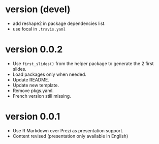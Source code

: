# version (devel)

* add reshape2 in package dependencies list. 
* use focal in `.travis.yaml`

# version 0.0.2

* Use `first_slides()` from the helper package to generate the 2 first slides.
* Load packages only when needed.
* Update README.
* Update new template.
* Remove pkgs.yaml.
* French version still missing.


# version 0.0.1

* Use R Markdown over Prezi as presentation support.
* Content revised (presentation only available in English)